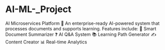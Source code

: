 # AI-ML-_Project
AI Microservices Platform 🚀 An enterprise-ready AI-powered system that processes documents and supports learning. Features include:  📄 Smart Document Summarizer  ❓ AI Q&amp;A System  📚 Learning Path Generator  ✍ Content Creator  📊 Real-time Analytics
